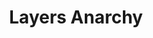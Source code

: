 --- 
title: "Layers Anarchy"
publishdate: "2019-6-29T16:48:46+02:00"
src: "https://365manga.net/manga/layers-anarchy"
image: "https://data.365manga.net/images/thumbnails/15894-layers-anarchy.jpg"
description: "Layers Sequel They have a plan to replace the whole town with a fake one from Layers. Will the special class be able to stop them?"
---
